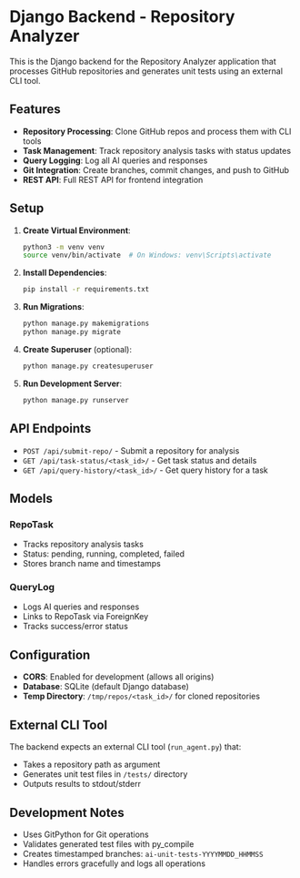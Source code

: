 # Django Backend - Repository Analyzer

This is the Django backend for the Repository Analyzer application that processes GitHub repositories and generates unit tests using an external CLI tool.

## Features

- **Repository Processing**: Clone GitHub repos and process them with CLI tools
- **Task Management**: Track repository analysis tasks with status updates
- **Query Logging**: Log all AI queries and responses
- **Git Integration**: Create branches, commit changes, and push to GitHub
- **REST API**: Full REST API for frontend integration

## Setup

1. **Create Virtual Environment**:
   ```bash
   python3 -m venv venv
   source venv/bin/activate  # On Windows: venv\Scripts\activate
   ```

2. **Install Dependencies**:
   ```bash
   pip install -r requirements.txt
   ```

3. **Run Migrations**:
   ```bash
   python manage.py makemigrations
   python manage.py migrate
   ```

4. **Create Superuser** (optional):
   ```bash
   python manage.py createsuperuser
   ```

5. **Run Development Server**:
   ```bash
   python manage.py runserver
   ```

## API Endpoints

- `POST /api/submit-repo/` - Submit a repository for analysis
- `GET /api/task-status/<task_id>/` - Get task status and details
- `GET /api/query-history/<task_id>/` - Get query history for a task

## Models

### RepoTask
- Tracks repository analysis tasks
- Status: pending, running, completed, failed
- Stores branch name and timestamps

### QueryLog
- Logs AI queries and responses
- Links to RepoTask via ForeignKey
- Tracks success/error status

## Configuration

- **CORS**: Enabled for development (allows all origins)
- **Database**: SQLite (default Django database)
- **Temp Directory**: `/tmp/repos/<task_id>/` for cloned repositories

## External CLI Tool

The backend expects an external CLI tool (`run_agent.py`) that:
- Takes a repository path as argument
- Generates unit test files in `/tests/` directory
- Outputs results to stdout/stderr

## Development Notes

- Uses GitPython for Git operations
- Validates generated test files with py_compile
- Creates timestamped branches: `ai-unit-tests-YYYYMMDD_HHMMSS`
- Handles errors gracefully and logs all operations
